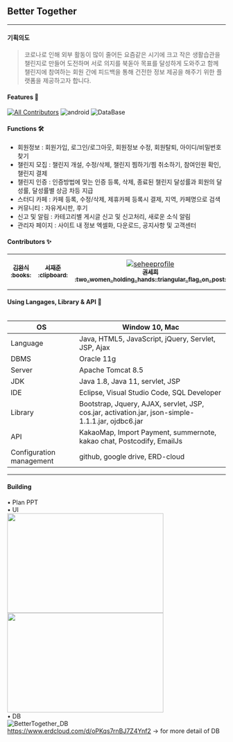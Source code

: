 ## Better Together
***

#### 기획의도
> 코로나로 인해 외부 활동이 많이 줄어든 요즘같은 시기에 크고 작은 생활습관을 챌린지로 만들어 
도전하며 서로 의지를 북돋아 목표를 달성하게 도와주고 함께 챌린지에 참여하는 회원 간에 피드백을 통해
건전한 정보 제공을 해주기 위한 플랫폼을 제공하고자 합니다.

#### Features 🌟

 [![All Contributors](https://img.shields.io/badge/all__contributors-6-orange)](#contributors-)
 ![android](https://img.shields.io/badge/eclipse-java-green)
 ![DataBase](https://img.shields.io/badge/DataBase-Oracle-lightgrey)

#### Functions :hammer_and_wrench:
+ 회원정보 : 회원가입, 로그인/로그아웃, 회원정보 수정, 회원탈퇴, 아이디/비밀번호 찾기
+ 챌린지 모집 : 챌린지 개설, 수정/삭제, 챌린지 찜하기/찜 취소하기, 참여인원 확인, 챌린지 결제
+ 챌린지 인증 : 인증방법에 맞는 인증 등록, 삭제, 종료된 챌린지 달성률과 회원의 달성률, 달성률별 상금 차등 지급
+ 스터디 카페 : 카페 등록, 수정/삭제, 제휴카페 등록시 결제, 지역, 카페명으로 검색
+ 커뮤니티 : 자유게시판, 후기
+ 신고 및 알림 : 카테고리별 게시글 신고 및 신고처리, 새로운 소식 알림
+ 관리자 페이지 : 사이트 내 정보 엑셀화, 다운로드, 공지사항 및 고객센터 

#### Contributors :sparkles:
<table>
  <tr>
    <td align="center">
      <a href="https://github.com/kimwansik5">
      <img src="https://avatars.githubusercontent.com/u/76933689?s=400&v=4" alt=""/><br />
      <sub>
      <b>
      김완식<br/>
      :books:
      </b>
      </sub>
      </a>
    </td>
    <td align="center">
      <a href="https://github.com/jaejunseo">
      <img src="https://avatars.githubusercontent.com/u/76934235?s=400&v=4" alt=""/><br />
      <sub>
      <b>
      서재준<br/>
      :clipboard:  
      </b>
      </sub>
      </a>
    </td>
     <td align="center">
      <a href="https://github.com/kwonsehee">
      <img src="https://avatars1.githubusercontent.com/u/48790779?s=460&u=d4c51c01b79d4caaa2b2f3b28ccf2e23075daf9e&v=4" alt="seheeprofile"/><br />
      <sub>
      <b>
      권세희<br/>
      :two_women_holding_hands::triangular_flag_on_post:  
      </b>
      </sub>
      </a>
    </td>
      <td align="center">
      <a href="https://github.com/yunsehong">
      <img src="https://avatars.githubusercontent.com/u/76933763?s=400&v=4" alt=""/><br />
      <sub>
      <b>
      윤세홍<br/>
      :pushpin::page_facing_up: 
      </b>
      </sub>
      </a>
    </td>
       <td align="center">
      <a href="https://github.com/seungahh">
      <img src="https://avatars3.githubusercontent.com/u/73922848?s=460&u=472b1f342de5ef26b95a81ae7f4d0365ed1cf995&v=4" alt="seungaprofile"/><br />
      <sub>
      <b>
      최승아<br/>
      :checkered_flag:  
      </b>
      </sub>
      </a>
    </td>
    <td align="center">
      <a href="https://github.com/keunhwa">
      <img src="https://avatars.githubusercontent.com/u/76933621?s=400&v=4" alt=""/><br />
      <sub>
      <b>
      김은화<br/>
      :bust_in_silhouette:  
      </b>
      </sub>
      </a>
    </td>
 </tr>
 <table>

#### Using Langages, Library & API :book:
| OS         | Window 10, Mac |
| ---------- | ------------- |
| Language      | Java, HTML5, JavaScript, jQuery, Servlet, JSP, Ajax |
| DBMS      | Oracle 11g  |
| Server      | Apache Tomcat 8.5 |
| JDK     | Java 1.8, Java 11, servlet, JSP  |
| IDE        | Eclipse, Visual Studio Code, SQL Developer  |
| Library       | Bootstrap, Jquery, AJAX, servlet, JSP, cos.jar, activation.jar, json-simple-1.1.1.jar, ojdbc6.jar |
| API       |  KakaoMap, Import Payment, summernote, kakao chat, Postcodify, EmailJs  |
|Configuration management| github, google drive, ERD-cloud |

***
#### Building
• Plan PPT<br>
• UI<br>
<img src="https://user-images.githubusercontent.com/73922848/108707753-d3bc4b00-7553-11eb-838e-ff45b263e6c4.png" width="360px" height="230px">
<img src="https://user-images.githubusercontent.com/73922848/108707755-d5860e80-7553-11eb-902c-aa981595759d.png" width="360px" height="230px"><br>
• DB<br>
![BetterTogether_DB](https://user-images.githubusercontent.com/48790779/108701747-b1beca80-754b-11eb-9f13-872b3e385726.png)<br>
https://www.erdcloud.com/d/oPKqs7rnBJ7Z4Ynf2 -> for more detail of DB
<br><br>
